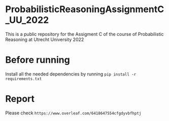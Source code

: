 # ProbabilisticReasoningAssignmentC_UU_2022

This is a public repository for the Assigment C of the course of Probabilistic Reasoning at Utrecht University 2022

# Before running

Install all the needed dependencies by running `pip install -r requirements.txt`

# Report

Please check `https://www.overleaf.com/6418647554cfgdyvbfhptj`
